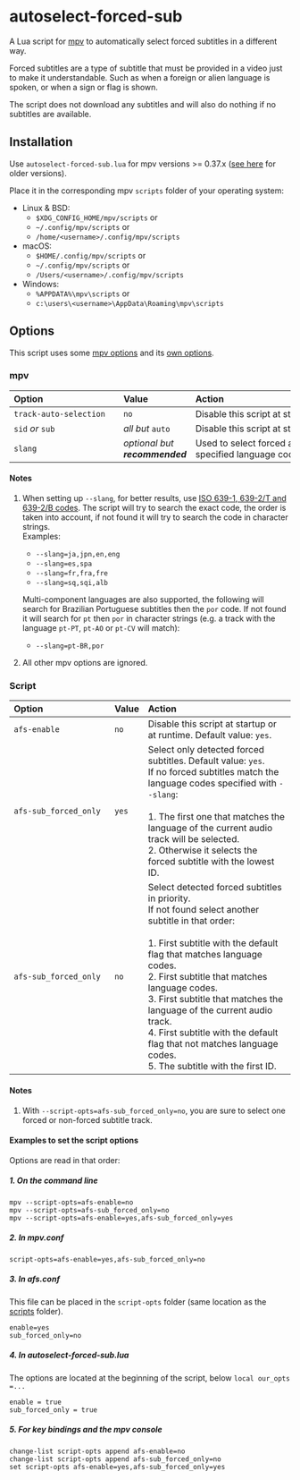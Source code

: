 # autoselect-forced-sub

A Lua script for [mpv](https://mpv.io) to automatically select forced subtitles in a different way.

Forced subtitles are a type of subtitle that must be provided in a video just to make it understandable. Such as when a foreign or alien language is spoken, or when a sign or flag is shown.

The script does not download any subtitles and will also do nothing if no subtitles are available.

## Installation

Use `autoselect-forced-sub.lua` for mpv versions >= 0.37.x ([see here](https://github.com/pierretom/autoselect-forced-sub/tree/mpv-0.36.x) for older versions).

Place it in the corresponding mpv `scripts` folder of your operating system:
* Linux & BSD:
  - `$XDG_CONFIG_HOME/mpv/scripts` or
  - `~/.config/mpv/scripts` or
  - `/home/<username>/.config/mpv/scripts`
* macOS:
  - `$HOME/.config/mpv/scripts` or
  - `~/.config/mpv/scripts` or
  - `/Users/<username>/.config/mpv/scripts`
* Windows:
  - `%APPDATA%\mpv\scripts` or
  - `c:\users\<username>\AppData\Roaming\mpv\scripts`

## Options

This script uses some [mpv options](#mpv) and its [own options](#script).

### mpv

| Option&emsp;&emsp;&emsp;&emsp;&emsp;&emsp;&emsp;&emsp; | Value | Action&emsp;&emsp;&emsp;&emsp;&emsp;&emsp;&emsp;&emsp;&emsp;&emsp;&emsp;&emsp;&emsp;&emsp;&emsp;&emsp;&emsp;&emsp;&emsp;&emsp;&emsp;&emsp;&emsp;&emsp;&emsp; |
| :------------------------- | :--------------- | :-------------------------------------------- |
| `track-auto-selection`     | `no`             | Disable this script at startup or at runtime. |
| `sid` *or* `sub`           | *all but* `auto` | Disable this script at startup only.          |
| `slang`                    | *optional but __recommended__* | Used to select forced and non-forced subs with the specified language codes. |

#### Notes

1. When setting up `--slang`, for better results, use [ISO 639-1, 639-2/T and 639-2/B codes](https://en.wikipedia.org/wiki/List_of_ISO_639_language_codes). The script will try to search the exact code, the order is taken into account, if not found it will try to search the code in character strings.<br />
Examples:
   * `--slang=ja,jpn,en,eng`
   * `--slang=es,spa`
   * `--slang=fr,fra,fre`
   * `--slang=sq,sqi,alb`

   Multi-component languages are also supported, the following will search for Brazilian Portuguese subtitles then the `por` code. If not found it will search for `pt` then `por` in character strings (e.g. a track with the language `pt-PT`, `pt-AO` or `pt-CV` will match):
   * `--slang=pt-BR,por`

2. All other mpv options are ignored.

### Script

| Option&emsp;&emsp;&emsp;&emsp;&emsp;&emsp;&emsp; | Value | Action |
| :--------------------- | :--------------- | :-------------------------------------------- |
| `afs-enable`           | `no`             | Disable this script at startup or at runtime. Default value: `yes`.|
| `afs-sub_forced_only`  | `yes`            | Select only detected forced subtitles. Default value: `yes`.<br />If no forced subtitles match the language codes specified with `--slang`:<br /><br />1. The first one that matches the language of the current audio track will be selected.<br />2. Otherwise it selects the forced subtitle with the lowest ID. |
| `afs-sub_forced_only`  | `no `            | Select detected forced subtitles in priority.<br />If not found select another subtitle in that order:<br /><br />1. First subtitle with the default flag that matches language codes.<br />2. First subtitle that matches language codes.<br />3. First subtitle that matches the language of the current audio track.<br />4. First subtitle with the default flag that not matches language codes.<br />5. The subtitle with the first ID. |

#### Notes

1. With `--script-opts=afs-sub_forced_only=no`, you are sure to select one forced or non-forced subtitle track.

#### Examples to set the script options

Options are read in that order:

##### 1. On the command line

```
mpv --script-opts=afs-enable=no
mpv --script-opts=afs-sub_forced_only=no
mpv --script-opts=afs-enable=yes,afs-sub_forced_only=yes
```

##### 2. In mpv.conf

```
script-opts=afs-enable=yes,afs-sub_forced_only=no
```

##### 3. In afs.conf

This file can be placed in the `script-opts` folder (same location as the [scripts](#installation) folder).

```
enable=yes
sub_forced_only=no
```

##### 4. In autoselect-forced-sub.lua

The options are located at the beginning of the script, below `local our_opts =...`

```
enable = true
sub_forced_only = true
```

##### 5. For key bindings and the mpv console

```
change-list script-opts append afs-enable=no
change-list script-opts append afs-sub_forced_only=no
set script-opts afs-enable=yes,afs-sub_forced_only=yes
```
